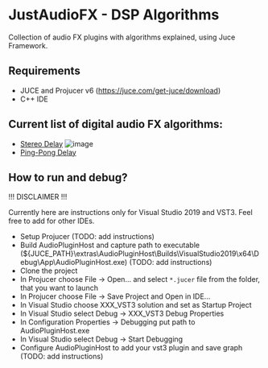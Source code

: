 # JustAudioFX - DSP Algorithms
Collection of audio FX plugins with algorithms explained, using Juce Framework. 

## Requirements
* JUCE and Projucer v6 (https://juce.com/get-juce/download)
* C++ IDE

## Current list of digital audio FX algorithms:
* [Stereo Delay](./JustDelay)
![image](https://user-images.githubusercontent.com/6858921/142689562-8c7a4bc7-790f-42e2-93ef-9dda3df03e6d.png)
* [Ping-Pong Delay](./JustPingPongDelay)

## How to run and debug?
!!! DISCLAIMER !!!

Currently here are instructions only for Visual Studio 2019 and VST3. Feel free to add for other IDEs. 

* Setup Projucer (TODO: add instructions)
* Build AudioPluginHost and capture path to executable (${JUCE_PATH}\extras\AudioPluginHost\Builds\VisualStudio2019\x64\Debug\App\AudioPluginHost.exe) (TODO: add instructions)
* Clone the project
* In Projucer choose File -> Open... and select `*.jucer` file from the folder, that you want to launch
* In Projucer choose File -> Save Project and Open in IDE...
* In Visual Studio choose XXX_VST3 solution and set as Startup Project
* In Visual Studio select Debug -> XXX_VST3 Debug Properties
* In Configuration Properties -> Debugging put path to AudioPluginHost.exe
* In Visual Studio select Debug -> Start Debugging
* Configure AudioPluginHost to add your vst3 plugin and save graph (TODO: add instructions)
